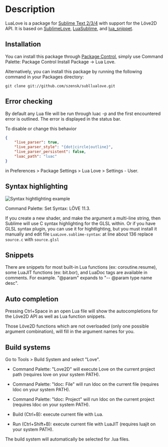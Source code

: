 # Description

LuaLove is a package for [Sublime Text 2/3/4](http://www.sublimetext.com) with support for the Löve2D API. It is based on [SublimeLove](https://github.com/minism/SublimeLove), [LuaSublime](https://github.com/rorydriscoll/LuaSublime), and [lua_snippet](https://github.com/yinqiang/lua_snippet).

## Installation

You can install this package through [Package Control](https://sublime.wbond.net/installation), simply use Command Palette: Package Control Install Package -> Lua Love.

Alternatively, you can install this package by running the following command in your Packages directory:

    git clone git://github.com/szensk/subllualove.git

## Error checking

By default any Lua file will be run through luac -p and the first encountered error is outlined. The error is displayed in the status bar.

To disable or change this behavior

```json
{
   	"live_parser": true,
   	"live_parser_style": "{dot|circle|outline}",
   	"live_parser_persistent": false,
   	"luac_path": "luac"
}
```

in Preferences > Package Settings > Lua Love > Settings - User.

## Syntax highlighting

![Syntax hightlighting example](https://i.imgur.com/qZXbrDu.png "syntax hightlighting, auto completion and error checking")

Command Palette: Set Syntax: LÖVE 11.3.

If you create a new shader, and make the argument a multi-line string, then Sublime will use C syntax highlighting for the GLSL within. Or if you have GLSL syntax plugin, you can use it for hightlighting, but you must install it manually and edit file `LuaLove.sublime-syntax`: at line about 136 replace `source.c` with `source.glsl`

## Snippets

There are snippets for most built-in Lua functions (ex: coroutine.resume), some LuaJIT functions (ex: bit.bor), and LuaDoc tags are available in comments. For example. "@param" expands to "-- @param type name desc".

## Auto completion

Pressing Ctrl+Space in an open Lua file will show the autocompletions for the Löve2D API as well as Lua function snippets.

Those Löve2D functions which are not overloaded (only one possible argument combination), will fill in the argument names for you.

## Build systems

Go to Tools > Build System and select "Love".

* Command Palette: "Love2D" will execute Love on the current project path (requires love on your system PATH).

* Command Palette: "ldoc: File" will run ldoc on the current file (requires ldoc on your system PATH).

* Command Palette: "ldoc: Project" will run ldoc on the current project (requires ldoc on your system PATH).

* Build (Ctrl+B): execute current file with Lua.

* Run (Ctrl+Shift+B): execute current file with LuaJIT (requires luajit on your system PATH).

The build system will automatically be selected for .lua files.
